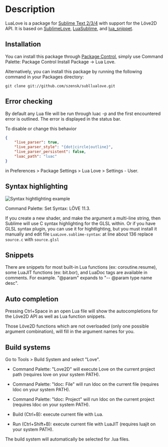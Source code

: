 # Description

LuaLove is a package for [Sublime Text 2/3/4](http://www.sublimetext.com) with support for the Löve2D API. It is based on [SublimeLove](https://github.com/minism/SublimeLove), [LuaSublime](https://github.com/rorydriscoll/LuaSublime), and [lua_snippet](https://github.com/yinqiang/lua_snippet).

## Installation

You can install this package through [Package Control](https://sublime.wbond.net/installation), simply use Command Palette: Package Control Install Package -> Lua Love.

Alternatively, you can install this package by running the following command in your Packages directory:

    git clone git://github.com/szensk/subllualove.git

## Error checking

By default any Lua file will be run through luac -p and the first encountered error is outlined. The error is displayed in the status bar.

To disable or change this behavior

```json
{
   	"live_parser": true,
   	"live_parser_style": "{dot|circle|outline}",
   	"live_parser_persistent": false,
   	"luac_path": "luac"
}
```

in Preferences > Package Settings > Lua Love > Settings - User.

## Syntax highlighting

![Syntax hightlighting example](https://i.imgur.com/qZXbrDu.png "syntax hightlighting, auto completion and error checking")

Command Palette: Set Syntax: LÖVE 11.3.

If you create a new shader, and make the argument a multi-line string, then Sublime will use C syntax highlighting for the GLSL within. Or if you have GLSL syntax plugin, you can use it for hightlighting, but you must install it manually and edit file `LuaLove.sublime-syntax`: at line about 136 replace `source.c` with `source.glsl`

## Snippets

There are snippets for most built-in Lua functions (ex: coroutine.resume), some LuaJIT functions (ex: bit.bor), and LuaDoc tags are available in comments. For example. "@param" expands to "-- @param type name desc".

## Auto completion

Pressing Ctrl+Space in an open Lua file will show the autocompletions for the Löve2D API as well as Lua function snippets.

Those Löve2D functions which are not overloaded (only one possible argument combination), will fill in the argument names for you.

## Build systems

Go to Tools > Build System and select "Love".

* Command Palette: "Love2D" will execute Love on the current project path (requires love on your system PATH).

* Command Palette: "ldoc: File" will run ldoc on the current file (requires ldoc on your system PATH).

* Command Palette: "ldoc: Project" will run ldoc on the current project (requires ldoc on your system PATH).

* Build (Ctrl+B): execute current file with Lua.

* Run (Ctrl+Shift+B): execute current file with LuaJIT (requires luajit on your system PATH).

The build system will automatically be selected for .lua files.
